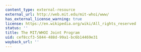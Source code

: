 ```yaml
---
content_type: external-resource
external_url: http://web.mit.edu/mit-whoi/www/
has_external_license_warning: true
license: https://en.wikipedia.org/wiki/All_rights_reserved
status: ''
title: The MIT/WHOI Joint Program
uid: cef8ccf3-5844-488d-99a1-bc6b14469e31
wayback_url: ''
---
```

